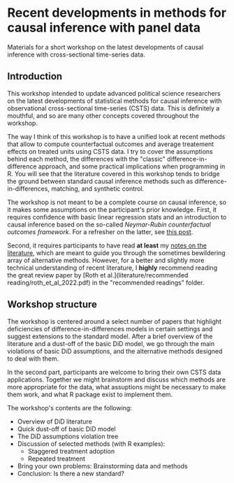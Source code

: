 # Recent developments in methods for causal inference with panel data
Materials for a short workshop on the latest developments of causal inference with cross-sectional time-series data.

## Introduction
This workshop intended to update advanced political science researchers on the latest developments of statistical methods for causal inference with observational cross-sectional time-series (CSTS) data. This is definitely a mouthful, and so are many other concepts covered throughout the workshop. 

The way I think of this workshop is to have a unified look at recent methods that allow to compute counterfactual outcomes and average treatement effects on treated units using CSTS data. I try to cover the assumptions behind each method, the differences with the "classic" difference-in-difference approach, and some practical implications when programming in R. You will see that the literature covered in this workshop tends to bridge the ground between standard causal inference methods such as difference-in-differences, matching, and synthetic control.

The workshop is not meant to be a complete course on causal inference, so it makes some assumptions on the participant's prior knowledge. First, it requires confidence with basic linear regression stats and an introduction to causal inference based on the so-called *Neymar-Rubin counterfactual outcomes framework*. For a refresher on the latter, see [this post](https://www.causalconversations.com/post/po-introduction/). 

Second, it requires participants to have read **at least** my [notes on the literature](notes/panel_models_notes.pdf), which are meant to guide you through the sometimes bewildering array of alternative methods. 
However, for a better and slightly more technical understanding of recent literature, I **highly** recommend reading the great review paper by [Roth et al.](literature/recommended reading/roth_et_al_2022.pdf) in the "recommended readings" folder.

## Workshop structure

The workshop is centered around a select number of papers that highlight deficiencies of difference-in-differences models in certain settings and suggest extensions to the standard model. After a brief overview of the literature and a dust-off of the basic DiD model, we go through the main violations of basic DiD assumptions, and the alternative methods designed to deal with them.

In the second part, participants are welcome to bring their own CSTS data applications. Together we might brainstorm and discuss which methods are more appropriate for the data, what assuptions might be necessary to make them work, and what R package exist to implement them.

The workshop's contents are the following:

- Overview of DiD literature
- Quick dust-off of basic DiD model
- The DiD assumptions violation tree
- Discussion of selected methods (with R examples):
  - Staggered treatment adoption
  - Repeated treatment
- Bring your own problems: Brainstorming data and methods
- Conclusion: Is there a new standard?
